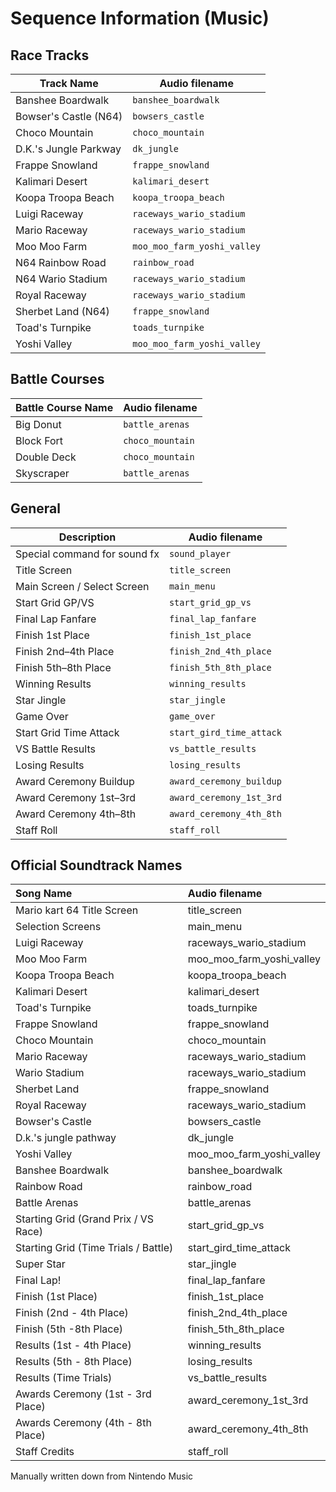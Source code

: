 # Sequence Information (Music)

## Race Tracks

| Track Name            | Audio filename             |
| --------------------- | --------------------------- |
| Banshee Boardwalk     | `banshee_boardwalk`         |
| Bowser's Castle (N64) | `bowsers_castle`            |
| Choco Mountain        | `choco_mountain`            |
| D.K.'s Jungle Parkway | `dk_jungle`                 |
| Frappe Snowland       | `frappe_snowland`           |
| Kalimari Desert       | `kalimari_desert`           |
| Koopa Troopa Beach    | `koopa_troopa_beach`        |
| Luigi Raceway         | `raceways_wario_stadium`    |
| Mario Raceway         | `raceways_wario_stadium`    |
| Moo Moo Farm          | `moo_moo_farm_yoshi_valley` |
| N64 Rainbow Road      | `rainbow_road`              |
| N64 Wario Stadium     | `raceways_wario_stadium`    |
| Royal Raceway         | `raceways_wario_stadium`    |
| Sherbet Land (N64)    | `frappe_snowland`           |
| Toad's Turnpike       | `toads_turnpike`            |
| Yoshi Valley          | `moo_moo_farm_yoshi_valley` |

## Battle Courses


| Battle Course Name | Audio filename |
| ------------------ | --------------- |
| Big Donut          | `battle_arenas` |
| Block Fort         | `choco_mountain` |
| Double Deck        | `choco_mountain` |
| Skyscraper         | `battle_arenas` |

## General


| Description                 | Audio filename          |
| --------------------------- | ------------------------ |
| Special command for sound fx  | `sound_player`         |
| Title Screen                | `title_screen`           |
| Main Screen / Select Screen | `main_menu`              |
| Start Grid GP/VS            | `start_grid_gp_vs`       |
| Final Lap Fanfare           | `final_lap_fanfare`      |
| Finish 1st Place            | `finish_1st_place`       |
| Finish 2nd–4th Place        | `finish_2nd_4th_place`   |
| Finish 5th–8th Place        | `finish_5th_8th_place`   |
| Winning Results             | `winning_results`        |
| Star Jingle                 | `star_jingle`            |
| Game Over                   | `game_over`              |
| Start Grid Time Attack      | `start_gird_time_attack` |
| VS Battle Results           | `vs_battle_results`      |
| Losing Results              | `losing_results`         |
| Award Ceremony Buildup      | `award_ceremony_buildup` |
| Award Ceremony 1st–3rd      | `award_ceremony_1st_3rd` |
| Award Ceremony 4th–8th      | `award_ceremony_4th_8th` |
| Staff Roll                  | `staff_roll`             |

## Official Soundtrack Names

| Song Name | Audio filename |
|:-------------------------------------|:--------------------------|
| Mario kart 64 Title Screen | title\_screen |
| Selection Screens | main\_menu |
| Luigi Raceway | raceways\_wario\_stadium |
| Moo Moo Farm | moo\_moo\_farm\_yoshi\_valley |
| Koopa Troopa Beach | koopa\_troopa\_beach |
| Kalimari Desert | kalimari\_desert |
| Toad's Turnpike | toads\_turnpike |
| Frappe Snowland | frappe\_snowland |
| Choco Mountain | choco\_mountain |
| Mario Raceway | raceways\_wario\_stadium |
| Wario Stadium | raceways\_wario\_stadium |
| Sherbet Land | frappe\_snowland |
| Royal Raceway | raceways\_wario\_stadium |
| Bowser's Castle | bowsers\_castle |
| D.k.'s jungle pathway | dk\_jungle |
| Yoshi Valley | moo\_moo\_farm\_yoshi\_valley |
| Banshee Boardwalk | banshee\_boardwalk |
| Rainbow Road | rainbow\_road |
| Battle Arenas | battle\_arenas |
| Starting Grid (Grand Prix / VS Race) | start\_grid\_gp\_vs |
| Starting Grid (Time Trials / Battle) | start\_gird\_time\_attack |
| Super Star | star\_jingle |
| Final Lap\! | final\_lap\_fanfare |
| Finish (1st Place) | finish\_1st\_place |
| Finish (2nd - 4th Place) | finish\_2nd\_4th\_place |
| Finish (5th -8th Place) | finish\_5th\_8th\_place |
| Results (1st - 4th Place) | winning\_results |
| Results (5th - 8th Place) | losing\_results |
| Results (Time Trials) | vs\_battle\_results |
| Awards Ceremony (1st - 3rd Place) | award\_ceremony\_1st\_3rd |
| Awards Ceremony (4th - 8th Place) | award\_ceremony\_4th\_8th |
| Staff Credits | staff\_roll |

Manually written down from Nintendo Music
